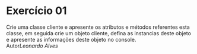 <h1> Exercício 01 </h1>
<p>
Crie uma classe cliente e apresente os atributos e métodos referentes
esta classe, em seguida crie um objeto cliente, defina as instancias deste
objeto e apresente as informações deste objeto no console.
<br>
Autor<i>Leonardo Alves</i>
</p>